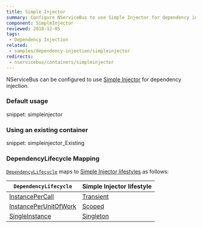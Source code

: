```yaml
---
title: Simple Injector
summary: Configure NServiceBus to use Simple Injector for dependency injection.
component: SimpleInjector
reviewed: 2018-12-05
tags:
 - Dependency Injection
related:
 - samples/dependency-injection/simpleinjector
redirects:
 - nservicebus/containers/simpleinjector
---
```



NServiceBus can be configured to use [Simple Injector](https://simpleinjector.org) for dependency injection.


### Default usage

snippet: simpleinjector


### Using an existing container

snippet: simpleinjector_Existing


### DependencyLifecycle Mapping

[`DependencyLifecycle`](/nservicebus/dependency-injection/#built-in-default-container) maps to [Simple Injector lifestyles](https://simpleinjector.readthedocs.io/en/latest/lifetimes.html) as follows:

| `DependencyLifecycle`                                                                                             | Simple Injector lifestyle                                                                                                        |
|-----------------------------------------------------------------------------------------------------------------|---------------------------------------------------------------------------------------------------------------------------|
| [InstancePerCall](/nservicebus/dependency-injection/#built-in-default-container-instance-per-call)                                | [Transient](https://simpleinjector.readthedocs.io/en/latest/lifetimes.html#transient)         |
| [InstancePerUnitOfWork](/nservicebus/dependency-injection/#built-in-default-container-instance-per-unit-of-work)                    | [Scoped](https://simpleinjector.readthedocs.io/en/latest/lifetimes.html#perexecutioncontextscope) |
| [SingleInstance](/nservicebus/dependency-injection/#built-in-default-container-single-instance)                                  | [Singleton](https://simpleinjector.readthedocs.io/en/latest/lifetimes.html#singleton)                          |